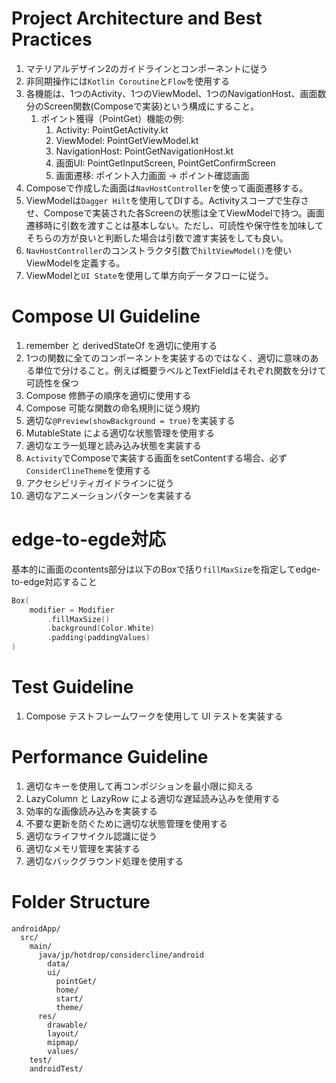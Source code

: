 # Project Architecture and Best Practices
1. マテリアルデザイン2のガイドラインとコンポーネントに従う
2. 非同期操作には`Kotlin Coroutine`と`Flow`を使用する
3. 各機能は、1つのActivity、1つのViewModel、1つのNavigationHost、画面数分のScreen関数(Composeで実装)という構成にすること。
   1. ポイント獲得（PointGet）機能の例: 
      1. Activity: PointGetActivity.kt
      2. ViewModel: PointGetViewModel.kt
      3. NavigationHost: PointGetNavigationHost.kt
      4. 画面UI: PointGetInputScreen, PointGetConfirmScreen
      5. 画面遷移: ポイント入力画面 -> ポイント確認画面
4. Composeで作成した画面は`NavHostController`を使って画面遷移する。
5. ViewModelは`Dagger Hilt`を使用してDIする。Activityスコープで生存させ、Composeで実装された各Screenの状態は全てViewModelで持つ。画面遷移時に引数を渡すことは基本しない。ただし、可読性や保守性を加味してそちらの方が良いと判断した場合は引数で渡す実装をしても良い。
6. `NavHostController`のコンストラクタ引数で`hiltViewModel()`を使いViewModelを定義する。
7. ViewModelと`UI State`を使用して単方向データフローに従う。

# Compose UI Guideline
1. remember と derivedStateOf を適切に使用する
2. 1つの関数に全てのコンポーネントを実装するのではなく、適切に意味のある単位で分けること。例えば概要ラベルとTextFieldはそれぞれ関数を分けて可読性を保つ
3. Compose 修飾子の順序を適切に使用する
4. Compose 可能な関数の命名規則に従う規約
5. 適切な`@Preview(showBackground = true)`を実装する
6. MutableState による適切な状態管理を使用する
7. 適切なエラー処理と読み込み状態を実装する
8. `Activity`でComposeで実装する画面をsetContentする場合、必ず`ConsiderClineTheme`を使用する
9. アクセシビリティガイドラインに従う
10. 適切なアニメーションパターンを実装する

# edge-to-egde対応
基本的に画面のcontents部分は以下のBoxで括り`fillMaxSize`を指定してedge-to-edge対応すること
```kt
Box(
    modifier = Modifier
        .fillMaxSize()
        .background(Color.White)
        .padding(paddingValues)
)
```

# Test Guideline
1. Compose テストフレームワークを使用して UI テストを実装する

# Performance Guideline
1. 適切なキーを使用して再コンポジションを最小限に抑える
2. LazyColumn と LazyRow による適切な遅延読み込みを使用する
3. 効率的な画像読み込みを実装する
4. 不要な更新を防ぐために適切な状態管理を使用する
5. 適切なライフサイクル認識に従う
6. 適切なメモリ管理を実装する
7. 適切なバックグラウンド処理を使用する

# Folder Structure
```
androidApp/
  src/
    main/
      java/jp/hotdrop/considercline/android
        data/
        ui/
          pointGet/
          home/
          start/
          theme/
      res/
        drawable/
        layout/
        mipmap/
        values/
    test/
    androidTest/
```
